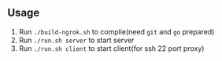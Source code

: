 ## Usage

1. Run `./build-ngrok.sh` to complie(need `git` and `go` prepared)
2. Run `./run.sh server` to start server
3. Run `./run.sh client` to start client(for ssh 22 port proxy)
